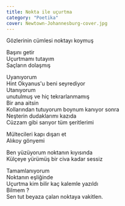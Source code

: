 ```yaml
---
title: Nokta ile uçurtma
category: "Poetika"
cover: Newtown-Johannesburg-cover.jpg
---
```


Gözlerinin cümlesi noktayı koymuş<br/>

Başını getir<br/>
Uçurtmamı tutayım<br/>
Saçların dolaşmış<br/>

Uyanıyorum<br/>
Hint Okyanus'u beni seyrediyor<br/>
Utanıyorum<br/>
unutulmuş ve hiç tekrarlanmamış<br/>
Bir ana aitsin<br/>
Kollarından tutuyorum boynum kanıyor sonra<br/>
Neşterin dudaklarımı kazıda<br/>
Cüzzam gibi sarıyor tüm şeritlerimi<br/>

Mültecileri kapı dışarı et<br/>
Alıkoy gönyemi<br/>

Ben yüzüyorum noktanın kıyısında<br/>
Külçeye yürümüş bir civa kadar sessiz<br/>

Tamamlanıyorum<br/>
Noktanın eşliğinde<br/>
Uçurtma kim bilir kaç kalemle yazıldı<br/>
Bilmem ?<br/>
Sen tut beyaza çalan noktaya vakitlen.<br/>
